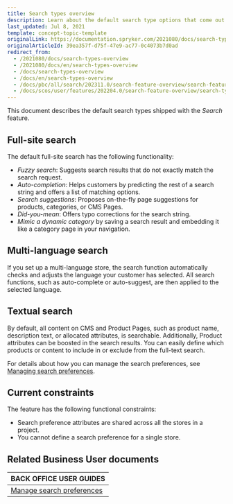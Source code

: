 ```yaml
---
title: Search types overview
description: Learn about the default search type options that come out of the box of Spryker Cloud Commerce OS.
last_updated: Jul 8, 2021
template: concept-topic-template
originalLink: https://documentation.spryker.com/2021080/docs/search-types-overview
originalArticleId: 39ea357f-d75f-47e9-ac77-0c4073b7d0ad
redirect_from:
  - /2021080/docs/search-types-overview
  - /2021080/docs/en/search-types-overview
  - /docs/search-types-overview
  - /docs/en/search-types-overview
  - /docs/pbc/all/search/202311.0/search-feature-overview/search-feature-overview/search-types-overview.html
  - /docs/scos/user/features/202204.0/search-feature-overview/search-types-overview.html
---
```


This document describes the default search types shipped with the *Search* feature.


## Full-site search

The default full-site search has the following functionality:

- *Fuzzy search*: Suggests search results that do not exactly match the search request.
- *Auto-completion*: Helps customers by predicting the rest of a search string and offers a list of matching options.
- *Search suggestions*: Proposes on-the-fly page suggestions for products, categories, or CMS Pages.
- *Did-you-mean*: Offers typo corrections for the search string.
- *Mimic a dynamic category* by saving a search result and embedding it like a category page in your navigation.

## Multi-language search

If you set up a multi-language store, the search function automatically checks and adjusts the language your customer has selected. All search functions, such as auto-complete or auto-suggest, are then applied to the selected language.

## Textual search

By default, all content on CMS and Product Pages, such as product name, description text, or allocated attributes, is searchable. Additionally, Product attributes can be boosted in the search results. You can easily define which products or content to include in or exclude from the full-text search.

For details about how you can manage the search preferences, see [Managing search preferences](/docs/pbc/all/search/latest/base-shop/manage-in-the-back-office/define-search-preferences.html).

## Current constraints

The feature has the following functional constraints:

- Search preference attributes are shared across all the stores in a project.
- You cannot define a search preference for a single store.

## Related Business User documents

|BACK OFFICE USER GUIDES|
|---|
| [Manage search preferences](/docs/pbc/all/search/latest/base-shop/manage-in-the-back-office/define-search-preferences.html)  |
